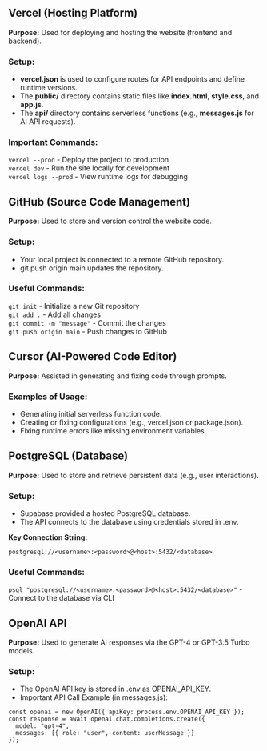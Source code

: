 ## Vercel (Hosting Platform) 

**Purpose:** Used for deploying and hosting the website (frontend and backend).  

### **Setup:**
- **vercel.json** is used to configure routes for API endpoints and define runtime versions.  
- The **public/** directory contains static files like **index.html**, **style.css**, and **app.js**.  
- The **api/** directory contains serverless functions (e.g., **messages.js** for AI API requests).

### **Important Commands:**

`vercel --prod` - Deploy the project to production  
`vercel dev` - Run the site locally for development  
`vercel logs --prod` - View runtime logs for debugging  

## GitHub (Source Code Management)  
**Purpose:** Used to store and version control the website code.  

### **Setup:**
- Your local project is connected to a remote GitHub repository.
- git push origin main updates the repository.

### **Useful Commands:**

`git init` - Initialize a new Git repository  
`git add .` - Add all changes  
`git commit -m "message"` - Commit the changes  
`git push origin main` - Push changes to GitHub  

## Cursor (AI-Powered Code Editor)  

**Purpose:** Assisted in generating and fixing code through prompts.  

### **Examples of Usage:**

- Generating initial serverless function code.
- Creating or fixing configurations (e.g., vercel.json or package.json).
- Fixing runtime errors like missing environment variables.

## PostgreSQL (Database)  

**Purpose:** Used to store and retrieve persistent data (e.g., user interactions).  

### **Setup:**  
- Supabase provided a hosted PostgreSQL database.
- The API connects to the database using credentials stored in .env.

**Key Connection String:**

`postgresql://<username>:<password>@<host>:5432/<database>`  

### **Useful Commands:**

`psql "postgresql://<username>:<password>@<host>:5432/<database>"` - Connect to the database via CLI  

## OpenAI API

**Purpose:** Used to generate AI responses via the GPT-4 or GPT-3.5 Turbo models.  

### **Setup:**  

- The OpenAI API key is stored in .env as OPENAI_API_KEY.
- Important API Call Example (in messages.js):

```
const openai = new OpenAI({ apiKey: process.env.OPENAI_API_KEY });
const response = await openai.chat.completions.create({
  model: "gpt-4",
  messages: [{ role: "user", content: userMessage }]
});
```
